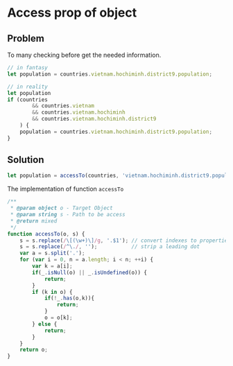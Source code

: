 # Access prop of object

## Problem 

To many checking before get the needed information. 

```js
// in fantasy 
let population = countries.vietnam.hochiminh.district9.population;

// in reality
let population
if (countries 
        && countries.vietnam 
        && countries.vietnam.hochiminh 
        && countries.vietnam.hochiminh.district9
    ) {
    population = countries.vietnam.hochiminh.district9.population;
}
```



## Solution

```js
let population = accessTo(countries, 'vietnam.hochiminh.district9.population');
```

The implementation of function `accessTo`

```js
/**
 * @param object o - Target Object
 * @param string s - Path to be access
 * @return mixed
 */
function accessTo(o, s) {
    s = s.replace(/\[(\w+)\]/g, '.$1'); // convert indexes to properties
    s = s.replace(/^\./, '');           // strip a leading dot
    var a = s.split('.');
    for (var i = 0, n = a.length; i < n; ++i) {
        var k = a[i];
        if(_.isNull(o) || _.isUndefined(o)) {
            return;
        }
        if (k in o) {
            if(!_.has(o,k)){
                return;
            }
            o = o[k];
        } else {
            return;
        }
    }
    return o;
}
```


